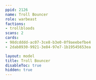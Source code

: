 ```yaml
---
ppid: 2126
name: Troll Bouncer
role: warbeast
factions:
- trollbloods
scans: 2
cards:
- 98dcdddd-ac07-3ce8-b3e0-0f9aeebefbe4
- 2dab8930-9921-3e84-97e7-1b19545653ea

layout: model
title: Troll Bouncer
disableToc: true
hidden: true
---
```

